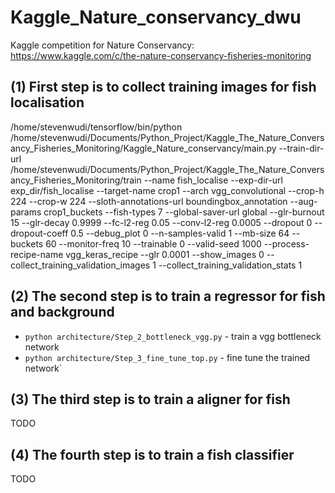 # Kaggle_Nature_conservancy_dwu
Kaggle competition for Nature Conservancy: https://www.kaggle.com/c/the-nature-conservancy-fisheries-monitoring

## (1) First step is to collect training images for fish localisation
/home/stevenwudi/tensorflow/bin/python /home/stevenwudi/Documents/Python_Project/Kaggle_The_Nature_Conversancy_Fisheries_Monitoring/Kaggle_Nature_conservancy/main.py --train-dir-url /home/stevenwudi/Documents/Python_Project/Kaggle_The_Nature_Conversancy_Fisheries_Monitoring/train --name fish_localise --exp-dir-url exp_dir/fish_localise --target-name crop1 --arch vgg_convolutional --crop-h 224 --crop-w 224 --sloth-annotations-url boundingbox_annotation --aug-params crop1_buckets --fish-types 7 --global-saver-url global --glr-burnout 15 --glr-decay 0.9999 --fc-l2-reg 0.05 --conv-l2-reg 0.0005 --dropout 0 --dropout-coeff 0.5 --debug_plot 0 --n-samples-valid 1 --mb-size 64 --buckets 60 --monitor-freq 10 --trainable 0 --valid-seed 1000 --process-recipe-name vgg_keras_recipe --glr 0.0001 --show_images 0 --collect_training_validation_images 1 --collect_training_validation_stats 1

## (2) The second step is to train a regressor for fish and background
- `python architecture/Step_2_bottleneck_vgg.py` - train a vgg bottleneck network
- `python architecture/Step_3_fine_tune_top.py` - fine tune the trained network`

## (3) The third step is to train a aligner for fish
TODO

## (4) The fourth step is to train a fish classifier
TODO